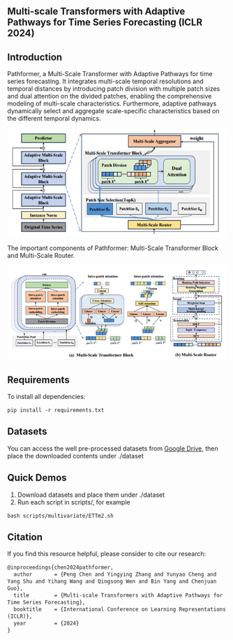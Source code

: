 ## Multi-scale Transformers with Adaptive Pathways for Time Series Forecasting (ICLR 2024)

## Introduction
 Pathformer, a Multi-Scale Transformer with Adaptive Pathways for time series forecasting. It integrates multi-scale temporal resolutions and temporal distances by introducing patch division with multiple patch sizes and dual attention on the divided patches, enabling the comprehensive modeling of multi-scale characteristics. Furthermore, adaptive pathways dynamically select and aggregate scale-specific characteristics based on the different temporal dynamics.


![The architecture of Pathformer](./figs/framework.png#pic_center)

The important components of Pathformer: Multi-Scale Transformer Block and Multi-Scale Router.

![The structure of the Multi-Scale Transformer Block and Multi-Scale Router](./figs/multi-scale%20transformer.png)
## Requirements
To install all dependencies:
```
pip install -r requirements.txt
```

## Datasets
You can access the well pre-processed datasets from [Google Drive](https://drive.google.com/file/d/1NF7VEefXCmXuWNbnNe858WvQAkJ_7wuP/view), then place the downloaded contents under ./dataset
## Quick Demos
1. Download datasets and place them under ./dataset
2. Run each script in scripts/, for example
```
bash scripts/multivariate/ETTm2.sh
```


## Citation
If you find this resource helpful, please consider to cite our research:


```
@inproceedings{chen2024pathformer,
  author       = {Peng Chen and Yingying Zhang and Yunyao Cheng and Yang Shu and Yihang Wang and Qingsong Wen and Bin Yang and Chenjuan Guo},
  title        = {Multi-scale Transformers with Adaptive Pathways for Time Series Forecasting},
  booktitle    = {International Conference on Learning Representations (ICLR)},
  year         = {2024}
}
```
